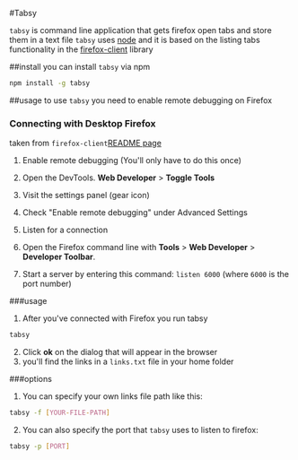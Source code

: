 #Tabsy

`tabsy` is command line application that gets firefox open tabs and store them in a text file
`tabsy` uses [node](nodejs.org) and it is based on the listing tabs functionality in the [firefox-client](https://github.com/harthur/firefox-client) library


##install
you can install `tabsy`  via npm
```bash
npm install -g tabsy
```

##usage
to use `tabsy` you need to enable remote debugging on Firefox

### Connecting with Desktop Firefox
taken from `firefox-client`[README page](https://github.com/harthur/firefox-client/blob/master/README.md) 
1. Enable remote debugging (You'll only have to do this once)
 1. Open the DevTools. **Web Developer** > **Toggle Tools**
 2. Visit the settings panel (gear icon)
 3. Check "Enable remote debugging" under Advanced Settings

2. Listen for a connection
 1. Open the Firefox command line with **Tools** > **Web Developer** > **Developer Toolbar**.
 2. Start a server by entering this command: `listen 6000` (where `6000` is the port number)

###usage
1. After you've connected with Firefox you run tabsy
```bash
tabsy
```
2. Click **ok** on the dialog that will appear in the browser
3. you'll find the links in a `links.txt` file in your home folder 

###options
1. You can specify your own links file path like this:
```bash
tabsy -f [YOUR-FILE-PATH]
```
2. You can also specify the port that `tabsy` uses to listen to firefox:
```bash
tabsy -p [PORT]
```




